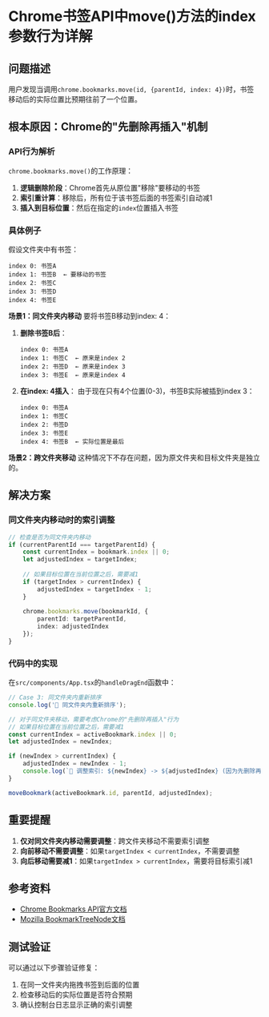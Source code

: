 # Chrome书签API中move()方法的index参数行为详解

## 问题描述

用户发现当调用`chrome.bookmarks.move(id, {parentId, index: 4})`时，书签移动后的实际位置比预期往前了一个位置。

## 根本原因：Chrome的"先删除再插入"机制

### API行为解析

`chrome.bookmarks.move()`的工作原理：

1. **逻辑删除阶段**：Chrome首先从原位置"移除"要移动的书签
2. **索引重计算**：移除后，所有位于该书签后面的书签索引自动减1
3. **插入到目标位置**：然后在指定的`index`位置插入书签

### 具体例子

假设文件夹中有书签：
```
index 0: 书签A
index 1: 书签B  ← 要移动的书签
index 2: 书签C
index 3: 书签D
index 4: 书签E
```

**场景1：同文件夹内移动**
要将书签B移动到index: 4：

1. **删除书签B后**：
   ```
   index 0: 书签A
   index 1: 书签C  ← 原来是index 2
   index 2: 书签D  ← 原来是index 3
   index 3: 书签E  ← 原来是index 4
   ```

2. **在index: 4插入**：
   由于现在只有4个位置(0-3)，书签B实际被插到index 3：
   ```
   index 0: 书签A
   index 1: 书签C
   index 2: 书签D
   index 3: 书签E
   index 4: 书签B  ← 实际位置是最后
   ```

**场景2：跨文件夹移动**
这种情况下不存在问题，因为原文件夹和目标文件夹是独立的。

## 解决方案

### 同文件夹内移动时的索引调整

```typescript
// 检查是否为同文件夹内移动
if (currentParentId === targetParentId) {
    const currentIndex = bookmark.index || 0;
    let adjustedIndex = targetIndex;
    
    // 如果目标位置在当前位置之后，需要减1
    if (targetIndex > currentIndex) {
        adjustedIndex = targetIndex - 1;
    }
    
    chrome.bookmarks.move(bookmarkId, {
        parentId: targetParentId,
        index: adjustedIndex
    });
}
```

### 代码中的实现

在`src/components/App.tsx`的`handleDragEnd`函数中：

```typescript
// Case 3: 同文件夹内重新排序
console.log('📝 同文件夹内重新排序');

// 对于同文件夹移动，需要考虑Chrome的"先删除再插入"行为
// 如果目标位置在当前位置之后，需要减1
const currentIndex = activeBookmark.index || 0;
let adjustedIndex = newIndex;

if (newIndex > currentIndex) {
    adjustedIndex = newIndex - 1;
    console.log(`🔧 调整索引: ${newIndex} -> ${adjustedIndex} (因为先删除再插入)`);
}

moveBookmark(activeBookmark.id, parentId, adjustedIndex);
```

## 重要提醒

1. **仅对同文件夹内移动需要调整**：跨文件夹移动不需要索引调整
2. **向前移动不需要调整**：如果`targetIndex < currentIndex`，不需要调整
3. **向后移动需要减1**：如果`targetIndex > currentIndex`，需要将目标索引减1

## 参考资料

- [Chrome Bookmarks API官方文档](https://developer.chrome.com/docs/extensions/reference/api/bookmarks)
- [Mozilla BookmarkTreeNode文档](https://developer.mozilla.org/en-US/docs/Mozilla/Add-ons/WebExtensions/API/bookmarks/BookmarkTreeNode)

## 测试验证

可以通过以下步骤验证修复：

1. 在同一文件夹内拖拽书签到后面的位置
2. 检查移动后的实际位置是否符合预期
3. 确认控制台日志显示正确的索引调整 